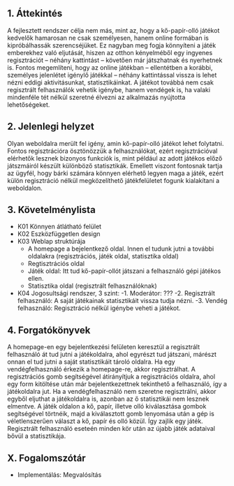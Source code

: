 ## 1. Áttekintés

A fejlesztett rendszer célja nem más, mint az, hogy a kő-papír-olló játékot kedvelők hamarosan ne csak személyesen, hanem online formában is kipróbálhassák szerencséjüket. Ez nagyban meg fogja könnyíteni a játék emberekhez való eljutását, hiszen az otthon kényelméből egy ingyenes regisztrációt – néhány kattintást – követően már játszhatnak és nyerhetnek is. Fontos megemlíteni, hogy az online játékban – ellentétben a korábbi, személyes jelenlétet igénylő játékkal – néhány kattintással vissza is lehet nézni eddigi aktivitásunkat, statisztikáinkat. A játékot továbbá nem csak regisztrált felhasználók vehetik igénybe, hanem vendégek is, ha valaki mindenféle tét nélkül szeretné élvezni az alkalmazás nyújtotta lehetőségeket.

## 2. Jelenlegi helyzet

Olyan weboldalra merült fel igény, amin kő-papír-olló játékot lehet folytatni. Fontos regisztrációra ösztönözzük a felhasználókat, ezért regisztrációval elérhetők lesznek bizonyos funkciók is, mint például az adott játékos előző játszmáiról készült különböző statisztikák. Emellett viszont fontosnak tartja az ügyfél, hogy bárki számára könnyen elérhető legyen maga a játék, ezért külön regisztráció nélkül megközelíthető játékfelületet fogunk kialakítani a weboldalon.

## 3. Követelménylista

- K01 Könnyen átlátható felület
- K02 Eszközfüggetlen design
- K03 Weblap struktúrája
    - A homepage a bejelentkező oldal. Innen el tudunk jutni a további oldalakra (regisztrációs, játék oldal, statisztika oldal)
    - Regtisztrációs oldal
    - Játék oldal: Itt tud kő-papír-ollót játszani a felhasználó gépi játékos ellen.
    - Statisztika oldal (regisztrált felhasználóknak)
- K04 Jogosultsági rendszer, 3 szint:
    -1. Moderátor: ???
    -2. Regisztrált felhasználó: A saját játékainak statisztikáit vissza tudja nézni.
    -3. Vendég felhasználó: Regisztráció nélkül igénybe veheti a játékot.
    
## 4. Forgatókönyvek

  A homepage-en egy bejelentkezési felületen keresztül a regisztrált felhasználó át tud jutni a játékoldalra, ahol egyrészt tud játszani, márészt onnan el tud jutni a saját statisztikáit tároló oldalra.
  Ha egy vendégfelhasználó érkezik a homepage-re, akkor regisztrálhat. A regisztrációs gomb segítségével átirányítjuk a regisztrációs oldalra, ahol egy form kitöltése után már bejelentkezettnek tekinthető a felhasználó, így a játékoldalra jut.
  Ha a vendégfelhasználó nem szeretne regisztrálni, akkor egyből eljuthat a játékoldalra is, azonban az ő statisztikái nem lesznek elmentve.
  A játék oldalon a kő, papír, illetve olló kiválasztása gombok segítségével törtnéik, majd a kiválasztott gomb lenyomása után a gép is véletlenszerűen választ a kő, papír és olló közül. Így zajlik egy játék. Regisztrált felhasználó eseteén minden kör után az újabb játék adataival bővül a statisztikája.
  
## X. Fogalomszótár

- Implementálás: Megvalósítás
